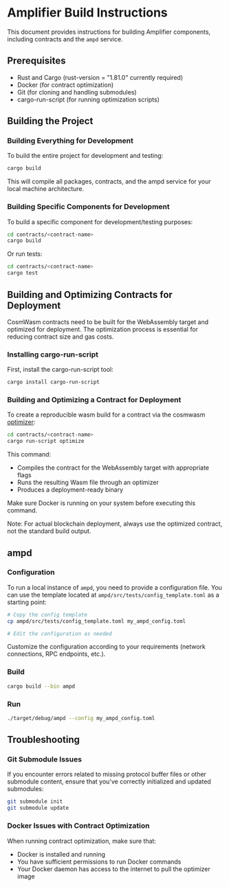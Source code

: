 # Amplifier Build Instructions

This document provides instructions for building Amplifier components, including contracts and the `ampd` service.

## Prerequisites

- Rust and Cargo (rust-version = "1.81.0" currently required)
- Docker (for contract optimization)
- Git (for cloning and handling submodules)
- cargo-run-script (for running optimization scripts)

## Building the Project

### Building Everything for Development

To build the entire project for development and testing:

```bash
cargo build
```

This will compile all packages, contracts, and the ampd service for your local machine architecture.

### Building Specific Components for Development

To build a specific component for development/testing purposes:

```bash
cd contracts/<contract-name>
cargo build
```
Or run tests:
```bash
cd contracts/<contract-name>
cargo test
```

## Building and Optimizing Contracts for Deployment

CosmWasm contracts need to be built for the WebAssembly target and optimized for deployment. The optimization process is essential for reducing contract size and gas costs.

### Installing cargo-run-script

First, install the cargo-run-script tool:

```bash
cargo install cargo-run-script
```

### Building and Optimizing a Contract for Deployment

To create a reproducible wasm build for a contract via the cosmwasm [optimizer](https://github.com/CosmWasm/optimizer):

```bash
cd contracts/<contract-name>
cargo run-script optimize
```

This command:
- Compiles the contract for the WebAssembly target with appropriate flags
- Runs the resulting Wasm file through an optimizer
- Produces a deployment-ready binary

Make sure Docker is running on your system before executing this command.

Note: For actual blockchain deployment, always use the optimized contract, not the standard build output.

## ampd

### Configuration

To run a local instance of `ampd`, you need to provide a configuration file. You can use the template located at `ampd/src/tests/config_template.toml` as a starting point:

```bash
# Copy the config template
cp ampd/src/tests/config_template.toml my_ampd_config.toml

# Edit the configuration as needed
```

Customize the configuration according to your requirements (network connections, RPC endpoints, etc.).

### Build
```bash
cargo build --bin ampd
```

### Run
```bash
./target/debug/ampd --config my_ampd_config.toml
```

## Troubleshooting

### Git Submodule Issues

If you encounter errors related to missing protocol buffer files or other submodule content, ensure that you've correctly initialized and updated submodules:

```bash
git submodule init
git submodule update
```

### Docker Issues with Contract Optimization

When running contract optimization, make sure that:
- Docker is installed and running
- You have sufficient permissions to run Docker commands
- Your Docker daemon has access to the internet to pull the optimizer image
